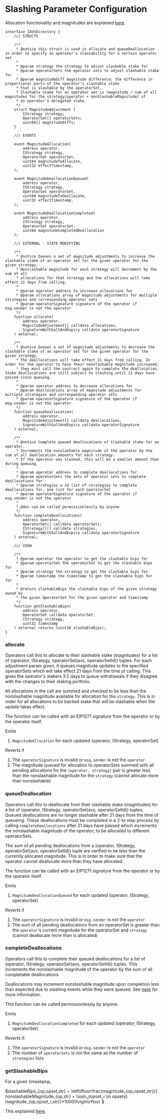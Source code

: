 # Slashing Parameter Configuration

Allocation functionality and magnitudes are explained [here](https://www.notion.so/eigen-labs/Allocator-Functionality-282a008ab7a14c79a25ec2954f8f5912).

```solidity
interface IAVSDirectory {
    /// STRUCTS

    /**
     * @notice this struct is used in allocate and queueDeallocation in order to specify an operator's slashability for a certain operator set
     *
     * @param strategy the strategy to adjust slashable stake for
     * @param operatorSets the operator sets to adjust slashable stake for
     * @param magnitudeDiff magnitude difference; the difference in proportional parts of the operator's slashable stake
     * that is slashable by the operatorSet.
     * Slashable stake for an operator set is (magnitude / sum of all magnitudes for the strategy/operator + nonSlashableMagnitude) of
     * an operator's delegated stake.
     */
    struct MagnitudeAdjustment {
        IStrategy strategy;
        OperatorSet[] operatorSets;
        uint64[] magnitudeDiffs;
    }

    /// EVENTS

    event MagnitudeAllocation(
        address operator,
        IStrategy strategy,
        OperatorSet operatorSet,
        uint64 magnitudeToAllocate,
        uint32 effectTimestamp,
    );

    event MagnitudeDeallocationQueued(
        address operator,
        IStrategy strategy,
        OperatorSet operatorSet,
        uint64 magnitudeToDeallocate,
        uint32 effectTimestamp,
    );

    event MagnitudeDeallocationCompleted(
        address operator,
        IStrategy strategy,
        OperatorSet operatorSet,
        uint64 magnitudeCompletedDeallocation
    );

    /// EXTERNAL - STATE MODIFYING
    
    /**
     * @notice Queues a set of magnitude adjustments to increase the slashable stake of an operator set for the given operator for the given strategy.
     * Nonslashable magnitude for each strategy will decrement by the sum of all 
     * allocations for that strategy and the allocations will take effect 21 days from calling.
     *
     * @param operator address to increase allocations for
     * @param allocations array of magnitude adjustments for multiple strategies and corresponding operator sets
     * @param operatorSignature signature of the operator if msg.sender is not the operator
     */
    function allocate(
        address operator,
        MagnitudeAdjustment[] calldata allocations,
        SignatureWithSaltAndExpiry calldata operatorSignature
    ) external;

    /**
     * @notice Queues a set of magnitude adjustments to decrease the slashable stake of an operator set for the given operator for the given strategy.
     * The deallocations will take effect 21 days from calling. In order for the operator to have their nonslashable magnitude increased, 
     * they must call the contract again to complete the deallocation. Stake deallocations are still subject to slashing until 21 days have passed since queuing.
     *
     * @param operator address to decrease allocations for
     * @param deallocations array of magnitude adjustments for multiple strategies and corresponding operator sets
     * @param operatorSignature signature of the operator if msg.sender is not the operator
     */
    function queueDeallocation(
        address operator,
        MagnitudeAdjustment[] calldata deallocations,
        SignatureWithSaltAndExpiry calldata operatorSignature
    ) external;

    /**
     * @notice Complete queued deallocations of slashable stake for an operator.
     * Increments the nonslashable magnitude of the operator by the sum of all deallocation amounts for each strategy. 
     * If the operator was slashed, this will be a smaller amount than during queuing.
     *
     * @param operator address to complete deallocations for
     * @param operatorSets the sets of operator sets to complete deallocations for
     * @param strategies a 2d list of strategies to complete deallocations for, one list for each operatorSet
     * @param operatorSignature signature of the operator if msg.sender is not the operator
     *
     * @dev can be called permissionlessly by anyone
     */
    function completeDeallocations(
        address operator,
        OperatorSet[] calldata operatorSets,
        IStrategy[][] calldata strategies,
        SignatureWithSaltAndExpiry calldata operatorSignature
    ) external;

    /// VIEW

    /**
     * @param operator the operator to get the slashable bips for
     * @param operatorSet the operatorSet to get the slashable bips for
     * @param strategy the strategy to get the slashable bips for
     * @param timestamp the timestamp to get the slashable bips for for
     *
     * @return slashableBips the slashable bips of the given strategy owned by
     * the given OperatorSet for the given operator and timestamp
     */
    function getSlashableBips(
        address operator,
        OperatorSet calldata operatorSet,
        IStrategy strategy,
        uint32 timestamp
    ) external returns (uint16 slashableBips);
}
```

### allocate

Operators call this to allocate to their slashable stake (magnitudes) for a list of (operator, IStrategy, operatorSet(avs, operatorSetId)) tuples. For each adjustment param given, it queues magnitude updates to the specified operatorSets which will take effect 21 days from the time of calling. This gives the operator's stakers 3.5 days to queue withdrawals if they disagree with the changes to their staking portfolio.

All allocations in the call are summed and checked to be less than the nonslashable magnitude available for allocation for the `strategy`. This is in order for all allocations to be backed stake that will be slashable when the update takes effect.

The function can be called with an EIP1271 signature from the operator or by the operator itself.

Emits

1. `MagnitudeAllocation` for each updated (operator, IStrategy, operatorSet)

Reverts if

1. The `operatorSignature` is invalid or `msg.sender` is not the `operator`
2. The magnitude queued for allocation to operatorSets summed with all pending allocations for the `(operator, strategy)` pair is greater less than the nonslashable magnitude for the `strategy` (cannot allocate more than nonslashable)

### queueDeallocation

Operators call this to deallocate from their slashable stake (magnitudes) for a list of (operator, IStrategy, operatorSet(avs, operatorSetId)) tuples. Queued deallocations are no longer slashable after 21 days from the time of queueing.
These deallocations must be completed in a 2-tx step process by calling `completeDeallocations` after 21 days have passed which increments the nonslashable magnitude of the operator, to be allocated to different operatorSets.

The sum of all pending deallocations from a (operator, IStrategy, operatorSet(avs, operatorSetId)) tuple are verified to be less than the currently allocated magnitude. This is in order to make sure that the operator cannot deallocate more than they have allocated.

The function can be called with an EIP1271 signature from the operator or by the operator itself.

Emits

1. `MagnitudeDeallocationQueued` for each updated (operator, IStrategy, operatorSet)

Reverts if

1. The `operatorSignature` is invalid or `msg.sender` is not the `operator`
2. The sum of all pending deallocations from an operatorSet is greater than the `operator`'s current magnitude for the operatorSet and `strategy` (cannot deallocate more than is allocated)

### completeDeallocations

Operators call this to complete their queued deallocations for a list of (operator, IStrategy, operatorSet(avs, operatorSetId)) tuples. This increments the nonslashable magnitude of the operator by the sum of all completable deallocations.

Deallocations may increment nonslashable magnitude upon completion less than expected due to slashing events while they were queued. See [here](https://www.notion.so/eigen-labs/Allocator-Functionality-282a008ab7a14c79a25ec2954f8f5912) for more information.

This function can be called permissionlessly by anyone.

Emits

1. `MagnitudeDeallocationCompleted` for each updated (operator, IStrategy, operatorSet)

Reverts if:

1. The `operatorSignature` is invalid or `msg.sender` is not the `operator`
2. The number of `operatorSets` is not the same as the number of `strategies` lists

### getSlashableBips

For a given timestamp,

$slashableBips_{op,opset,str} = 
\left\lfloor\frac{magnitude_{op,opset,str}}{ nonslashableMagnitude_{op,str} + \sum_{opset_i \in opsets} magnitude_{op,opset_i,str}}*10000\right\rfloor
$

This explained [here](https://www.notion.so/eigen-labs/Allocator-Functionality-282a008ab7a14c79a25ec2954f8f5912).
